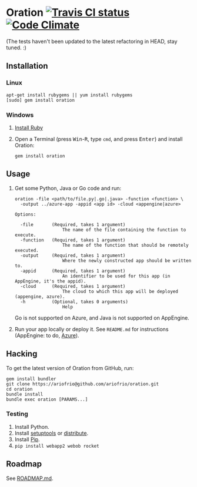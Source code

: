 # Oration [![Travis CI status](https://secure.travis-ci.org/ariofrio/oration.png)](http://travis-ci.org/ariofrio/oration) [![Code Climate](https://codeclimate.com/badge.png)](https://codeclimate.com/github/ariofrio/oration)

(The tests haven't been updated to the latest refactoring in HEAD, stay tuned. :)

## Installation

### Linux

    apt-get install rubygems || yum install rubygems
    [sudo] gem install oration

### Windows

 1. [Install Ruby](http://rubyinstaller.org/)

 2. Open a Terminal (press <kbd>Win</kbd>-<kbd>R</kbd>, type `cmd`, and press <kbd>Enter</kbd>) and install Oration:

        gem install oration

## Usage

 1. Get some Python, Java or Go code and run:

        oration -file <path/to/file.py|.go|.java> -function <function> \
          -output ../azure-app -appid <app id> -cloud <appengine|azure>

        Options:

          -file       (Required, takes 1 argument)
                          The name of the file containing the function to execute.
          -function   (Required, takes 1 argument)
                          The name of the function that should be remotely executed.
          -output     (Required, takes 1 argument)
                          Where the newly constructed app should be written to.
          -appid      (Required, takes 1 argument)
                          An identifier to be used for this app (in AppEngine, it's the appid).
          -cloud      (Required, takes 1 argument)
                          The cloud to which this app will be deployed (appengine, azure).
          -h          (Optional, takes 0 arguments)
                          Help

    Go is not supported on Azure, and Java is not supported on AppEngine.

 2. Run your app locally or deploy it. See `README.md` for instructions 
    (AppEngine: to do, [Azure][azure-readme]).

  [azure-readme]: https://github.com/ariofrio/oration/blob/master/templates/azure/py/README.md

## Hacking

To get the latest version of Oration from GitHub, run:

    gem install bundler
    git clone https://ariofrio@github.com/ariofrio/oration.git
    cd oration
    bundle install
    bundle exec oration [PARAMS...]

### Testing

 1. Install Python.
 1. Install [setuptools][] or [distribute][].
 2. Install [Pip][].
 3. `pip install webapp2 webob rocket`

  [setuptools]: http://pypi.python.org/pypi/setuptools
  [distribute]: http://pypi.python.org/pypi/distribute
  [pip]: http://www.pip-installer.org/en/latest/installing.html#using-the-installer

## Roadmap

See [ROADMAP.md][].

  [roadmap.md]: https://github.com/ariofrio/oration/blob/master/ROADMAP.md

